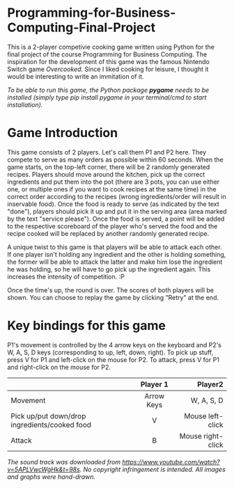 # Programming-for-Business-Computing-Final-Project

This is a 2-player competivie cooking game written using Python for the final project of the course Programming for Business Computing.
The inspiration for the development of this game was the famous Nintendo Switch game *Overcooked*. Since I liked cooking for leisure, I thought it would be interesting to write an immitation of it. 

*To be able to run this game, the Python package **pygame** needs to be installed (simply type pip install pygame in your terminal/cmd to start installation).*

# Game Introduction

This game consists of 2 players. Let's call them P1 and P2 here. They compete to serve as many orders as possible within 60 seconds. When the game starts, on the top-left corner, there will be 2 randomly generated recipes. Players should move around the kitchen, pick up the correct ingredients and put them into the pot (there are 3 pots, you can use either one, or multiple ones if you want to cook recipes at the same time) in the correct order according to the recipes (wrong ingredients/order will result in inservable food). Once the food is ready to serve (as indicated by the text "done"), players should pick it up and put it in the serving area (area marked by the text "service please"). Once the food is served, a point will be added to the respective scoreboard of the player who's served the food and the recipe cooked will be replaced by another randomly generated recipe. 

A unique twist to this game is that players will be able to attack each other. If one player isn't holding any ingredient and the other is holding something, the former will be able to attack the latter and make him lose the ingredient he was holding, so he will have to go pick up the ingredient again. This increases the intensity of competition. :P

Once the time's up, the round is over. The scores of both players will be shown. You can choose to replay the game by clicking "Retry" at the end. 

# Key bindings for this game

P1's movement is controlled by the 4 arrow keys on the keyboard and P2's W, A, S, D keys (corresponding to up, left, down, right). To pick up stuff, press V for P1 and left-click on the mouse for P2. To attack, press V for P1 and right-click on the mouse for P2.

|       | Player 1 | Player2     |
| :---        |    :----:   |          ---: |
| Movement     | Arrow Keys       | W, A, S, D   |
| Pick up/put down/drop ingredients/cooked food   | V         | Mouse left-click     |
| Attack | B | Mouse right-click|

*The sound track was downloaded from https://www.youtube.com/watch?v=5APLVwcWgHk&t=98s. No copyright infringement is intended. All images and graphs were hand-drawn.*

